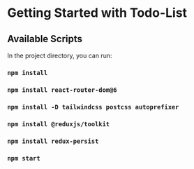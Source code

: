 # Getting Started with Todo-List

## Available Scripts

In the project directory, you can run:

<!-- Install Node Packages -->

### `npm install`

<!-- Install React Router Dom -->

### `npm install react-router-dom@6`

<!-- Install Tailwind CSS Framework -->

### `npm install -D tailwindcss postcss autoprefixer`

<!-- Install Redux/Redux Toolkit -->

### `npm install @reduxjs/toolkit`

<!-- Install Redux Persist -->

### `npm install redux-persist`

<!-- Run the project -->

### `npm start`
